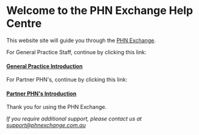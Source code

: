 # Welcome to the PHN Exchange Help Centre

This website site will guide you through the <a href="https://www.phnexchange.com.au" target="_blank">PHN Exchange</a>.

For General Practice Staff, continue by clicking this link:

#### [General Practice Introduction](practices/introduction/)

For Partner PHN's, continue by clicking this link:

#### [Partner PHN's Introduction](phns/introduction/)

Thank you for using the PHN Exchange.

*If you require additional support, please contact us at [support@phnexchange.com.au](mailto:support@phnexchange.com.au)*